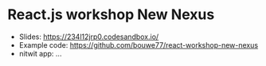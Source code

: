 # React.js workshop New Nexus

- Slides: https://234l12jrp0.codesandbox.io/
- Example code: https://github.com/bouwe77/react-workshop-new-nexus
- nitwit app: ...
